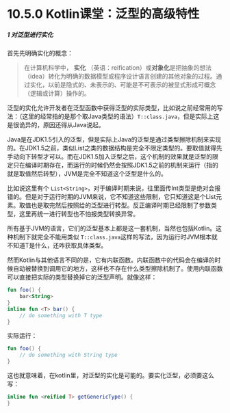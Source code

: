 # 10.5.0 Kotlin课堂：泛型的高级特性

##### 1 对泛型进行实化

首先先明确实化的概念：

> 在计算机科学中， **实化** （英语：reification）或**对象化**是把抽象的想法（idea）转化为明确的数据模型或程序设计语言创建的其他对象的过程。通过实化，以前是隐式的、未表示的、可能是不可表示的被显式形成可概念（逻辑或计算）操作的。

泛型的实化允许开发者在泛型函数中获得泛型的实际类型，比如说之前经常用的写法：（这里的经常指的是那个取Java类型的语法）`T::class.java`，但是实际上这是很诡异的，原因还得从Java说起。

Java是在JDK1.5引入的泛型，但是实际上Java的泛型是通过类型擦除机制来实现的。在JDK1.5之前，类似List之类的数据结构是完全不限定类型的。要取值就得先手动向下转型才可以。而在JDK1.5加入泛型之后，这个机制的效果就是泛型的限定只在编译时期存在，而运行的时候仍然会按照JDK1.5之前的机制来运行（指的就是取值然后转型），JVM是完全不知道这个泛型是什么的。

比如说这里有个 `List<String>`，对于编译时期来说，往里面传Int类型是绝对会报错的。但是对于运行时期的JVM来说，它不知道这些限制，它只知道这是个List元素。取值也是取完然后按照给的泛型进行转型。反正编译时期已经限制了参数类型，这里再统一进行转型也不怕报类型转换异常。

所有基于JVM的语言，它们的泛型基本上都是这一套机制，当然也包括Kotlin。这种机制下就完全不能用类似 `T::class.java`这样的写法，因为运行时JVM根本就不知道T是什么，还咋获取具体类型。

然而Kotlin与其他语言不同的是，它有内联函数。内联函数中的代码会在编译的时候自动被替换到调用它的地方，这样也不存在什么类型擦除机制了。使用内联函数可以直接把实际的类型替换掉它的泛型声明。就像这样：

```kotlin
fun foo() {
	bar<String>
}
inline fun <T> bar() {
	// do something with T type
}
```

实际运行：

```kotlin
fun foo() {
	// do something with String type
}
```

这也就意味着，在kotlin里，对泛型的实化是可能的。要实化泛型，必须要这么写：

```kotlin
inline fun <reified T> getGenericType() {
}
```
